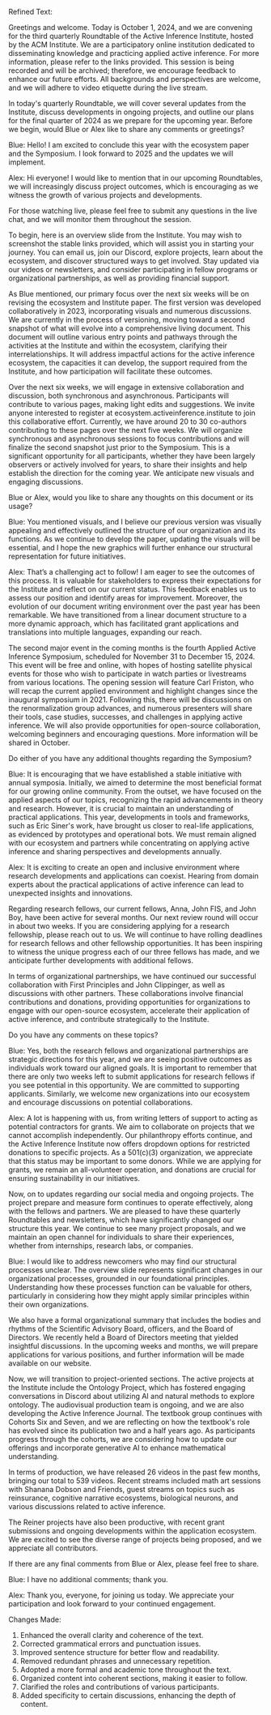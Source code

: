 Refined Text:

Greetings and welcome. Today is October 1, 2024, and we are convening for the third quarterly Roundtable of the Active Inference Institute, hosted by the ACM Institute. We are a participatory online institution dedicated to disseminating knowledge and practicing applied active inference. For more information, please refer to the links provided. This session is being recorded and will be archived; therefore, we encourage feedback to enhance our future efforts. All backgrounds and perspectives are welcome, and we will adhere to video etiquette during the live stream.

In today's quarterly Roundtable, we will cover several updates from the Institute, discuss developments in ongoing projects, and outline our plans for the final quarter of 2024 as we prepare for the upcoming year. Before we begin, would Blue or Alex like to share any comments or greetings?

Blue: Hello! I am excited to conclude this year with the ecosystem paper and the Symposium. I look forward to 2025 and the updates we will implement.

Alex: Hi everyone! I would like to mention that in our upcoming Roundtables, we will increasingly discuss project outcomes, which is encouraging as we witness the growth of various projects and developments.

For those watching live, please feel free to submit any questions in the live chat, and we will monitor them throughout the session.

To begin, here is an overview slide from the Institute. You may wish to screenshot the stable links provided, which will assist you in starting your journey. You can email us, join our Discord, explore projects, learn about the ecosystem, and discover structured ways to get involved. Stay updated via our videos or newsletters, and consider participating in fellow programs or organizational partnerships, as well as providing financial support.

As Blue mentioned, our primary focus over the next six weeks will be on revising the ecosystem and Institute paper. The first version was developed collaboratively in 2023, incorporating visuals and numerous discussions. We are currently in the process of versioning, moving toward a second snapshot of what will evolve into a comprehensive living document. This document will outline various entry points and pathways through the activities at the Institute and within the ecosystem, clarifying their interrelationships. It will address impactful actions for the active inference ecosystem, the capacities it can develop, the support required from the Institute, and how participation will facilitate these outcomes.

Over the next six weeks, we will engage in extensive collaboration and discussion, both synchronous and asynchronous. Participants will contribute to various pages, making light edits and suggestions. We invite anyone interested to register at ecosystem.activeinference.institute to join this collaborative effort. Currently, we have around 20 to 30 co-authors contributing to these pages over the next five weeks. We will organize synchronous and asynchronous sessions to focus contributions and will finalize the second snapshot just prior to the Symposium. This is a significant opportunity for all participants, whether they have been largely observers or actively involved for years, to share their insights and help establish the direction for the coming year. We anticipate new visuals and engaging discussions.

Blue or Alex, would you like to share any thoughts on this document or its usage?

Blue: You mentioned visuals, and I believe our previous version was visually appealing and effectively outlined the structure of our organization and its functions. As we continue to develop the paper, updating the visuals will be essential, and I hope the new graphics will further enhance our structural representation for future initiatives.

Alex: That’s a challenging act to follow! I am eager to see the outcomes of this process. It is valuable for stakeholders to express their expectations for the Institute and reflect on our current status. This feedback enables us to assess our position and identify areas for improvement. Moreover, the evolution of our document writing environment over the past year has been remarkable. We have transitioned from a linear document structure to a more dynamic approach, which has facilitated grant applications and translations into multiple languages, expanding our reach.

The second major event in the coming months is the fourth Applied Active Inference Symposium, scheduled for November 31 to December 15, 2024. This event will be free and online, with hopes of hosting satellite physical events for those who wish to participate in watch parties or livestreams from various locations. The opening session will feature Carl Friston, who will recap the current applied environment and highlight changes since the inaugural symposium in 2021. Following this, there will be discussions on the renormalization group advances, and numerous presenters will share their tools, case studies, successes, and challenges in applying active inference. We will also provide opportunities for open-source collaboration, welcoming beginners and encouraging questions. More information will be shared in October.

Do either of you have any additional thoughts regarding the Symposium?

Blue: It is encouraging that we have established a stable initiative with annual symposia. Initially, we aimed to determine the most beneficial format for our growing online community. From the outset, we have focused on the applied aspects of our topics, recognizing the rapid advancements in theory and research. However, it is crucial to maintain an understanding of practical applications. This year, developments in tools and frameworks, such as Eric Siner's work, have brought us closer to real-life applications, as evidenced by prototypes and operational bots. We must remain aligned with our ecosystem and partners while concentrating on applying active inference and sharing perspectives and developments annually.

Alex: It is exciting to create an open and inclusive environment where research developments and applications can coexist. Hearing from domain experts about the practical applications of active inference can lead to unexpected insights and innovations. 

Regarding research fellows, our current fellows, Anna, John FIS, and John Boy, have been active for several months. Our next review round will occur in about two weeks. If you are considering applying for a research fellowship, please reach out to us. We will continue to have rolling deadlines for research fellows and other fellowship opportunities. It has been inspiring to witness the unique progress each of our three fellows has made, and we anticipate further developments with additional fellows.

In terms of organizational partnerships, we have continued our successful collaboration with First Principles and John Clippinger, as well as discussions with other partners. These collaborations involve financial contributions and donations, providing opportunities for organizations to engage with our open-source ecosystem, accelerate their application of active inference, and contribute strategically to the Institute. 

Do you have any comments on these topics?

Blue: Yes, both the research fellows and organizational partnerships are strategic directions for this year, and we are seeing positive outcomes as individuals work toward our aligned goals. It is important to remember that there are only two weeks left to submit applications for research fellows if you see potential in this opportunity. We are committed to supporting applicants. Similarly, we welcome new organizations into our ecosystem and encourage discussions on potential collaborations.

Alex: A lot is happening with us, from writing letters of support to acting as potential contractors for grants. We aim to collaborate on projects that we cannot accomplish independently. Our philanthropy efforts continue, and the Active Inference Institute now offers dropdown options for restricted donations to specific projects. As a 501(c)(3) organization, we appreciate that this status may be important to some donors. While we are applying for grants, we remain an all-volunteer operation, and donations are crucial for ensuring sustainability in our initiatives.

Now, on to updates regarding our social media and ongoing projects. The project prepare and measure form continues to operate effectively, along with the fellows and partners. We are pleased to have these quarterly Roundtables and newsletters, which have significantly changed our structure this year. We continue to see many project proposals, and we maintain an open channel for individuals to share their experiences, whether from internships, research labs, or companies.

Blue: I would like to address newcomers who may find our structural processes unclear. The overview slide represents significant changes in our organizational processes, grounded in our foundational principles. Understanding how these processes function can be valuable for others, particularly in considering how they might apply similar principles within their own organizations.

We also have a formal organizational summary that includes the bodies and rhythms of the Scientific Advisory Board, officers, and the Board of Directors. We recently held a Board of Directors meeting that yielded insightful discussions. In the upcoming weeks and months, we will prepare applications for various positions, and further information will be made available on our website.

Now, we will transition to project-oriented sections. The active projects at the Institute include the Ontology Project, which has fostered engaging conversations in Discord about utilizing AI and natural methods to explore ontology. The audiovisual production team is ongoing, and we are also developing the Active Inference Journal. The textbook group continues with Cohorts Six and Seven, and we are reflecting on how the textbook's role has evolved since its publication two and a half years ago. As participants progress through the cohorts, we are considering how to update our offerings and incorporate generative AI to enhance mathematical understanding.

In terms of production, we have released 26 videos in the past few months, bringing our total to 539 videos. Recent streams included math art sessions with Shanana Dobson and Friends, guest streams on topics such as reinsurance, cognitive narrative ecosystems, biological neurons, and various discussions related to active inference.

The Reiner projects have also been productive, with recent grant submissions and ongoing developments within the application ecosystem. We are excited to see the diverse range of projects being proposed, and we appreciate all contributors.

If there are any final comments from Blue or Alex, please feel free to share.

Blue: I have no additional comments; thank you.

Alex: Thank you, everyone, for joining us today. We appreciate your participation and look forward to your continued engagement.

Changes Made:
1. Enhanced the overall clarity and coherence of the text.
2. Corrected grammatical errors and punctuation issues.
3. Improved sentence structure for better flow and readability.
4. Removed redundant phrases and unnecessary repetition.
5. Adopted a more formal and academic tone throughout the text.
6. Organized content into coherent sections, making it easier to follow.
7. Clarified the roles and contributions of various participants.
8. Added specificity to certain discussions, enhancing the depth of content.
